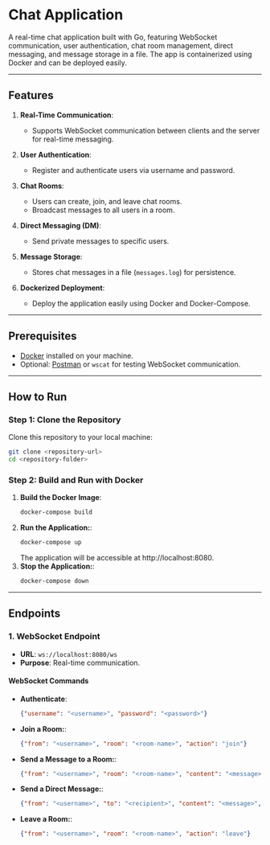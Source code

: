 # Chat Application

A real-time chat application built with Go, featuring WebSocket communication, user authentication, chat room management, direct messaging, and message storage in a file. The app is containerized using Docker and can be deployed easily.

---

## **Features**

1. **Real-Time Communication**:
   - Supports WebSocket communication between clients and the server for real-time messaging.

2. **User Authentication**:
   - Register and authenticate users via username and password.

3. **Chat Rooms**:
   - Users can create, join, and leave chat rooms.
   - Broadcast messages to all users in a room.

4. **Direct Messaging (DM)**:
   - Send private messages to specific users.

5. **Message Storage**:
   - Stores chat messages in a file (`messages.log`) for persistence.

6. **Dockerized Deployment**:
   - Deploy the application easily using Docker and Docker-Compose.

---

## **Prerequisites**

- [Docker](https://www.docker.com/) installed on your machine.
- Optional: [Postman](https://www.postman.com/) or `wscat` for testing WebSocket communication.

---

## **How to Run**

### **Step 1: Clone the Repository**
Clone this repository to your local machine:
```bash
git clone <repository-url>
cd <repository-folder>
```

### **Step 2: Build and Run with Docker**

1. **Build the Docker Image**:
   ```bash
   docker-compose build
   ```
2. **Run the Application:**:
   ```bash
   docker-compose up
   ```
   The application will be accessible at http://localhost:8080.
3. **Stop the Application:**:
   ```bash
   docker-compose down
   ```
---

## **Endpoints**

### **1. WebSocket Endpoint**
- **URL**: `ws://localhost:8080/ws`
- **Purpose**: Real-time communication.

#### **WebSocket Commands**
- **Authenticate**:
  ```json
  {"username": "<username>", "password": "<password>"}
  ```
- **Join a Room:**:
  ```json
  {"from": "<username>", "room": "<room-name>", "action": "join"}
  ```
- **Send a Message to a Room:**:
  ```json
  {"from": "<username>", "room": "<room-name>", "content": "<message>", "action": "message"}
  ```
- **Send a Direct Message:**:
  ```json
  {"from": "<username>", "to": "<recipient>", "content": "<message>", "action": "message"}
  ```
- **Leave a Room:**:
  ```json
  {"from": "<username>", "room": "<room-name>", "action": "leave"}
  ```